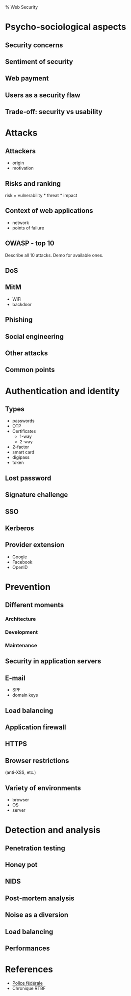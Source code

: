 % Web Security

Psycho-sociological aspects
===========================

## Security concerns

## Sentiment of security

## Web payment

## Users as a security flaw

## Trade-off: security vs usability

Attacks
=======

## Attackers

- origin
- motivation

## Risks and ranking

risk = vulnerability * threat * impact

## Context of web applications

- network
- points of failure

## OWASP - top 10

Describe all 10 attacks.
Demo for available ones.

## DoS

## MitM

- WiFi
- backdoor

## Phishing

## Social engineering

## Other attacks

## Common points

Authentication and identity
===========================

## Types

- passwords
- OTP
- Certificates
  - 1-way
  - 2-way
- 2-factor
- smart card
- digipass
- token

## Lost password

## Signature challenge

## SSO

## Kerberos

## Provider extension

- Google
- Facebook
- OpenID

Prevention
==========

## Different moments

### Architecture

### Development

### Maintenance

## Security in application servers

## E-mail

- SPF
- domain keys

## Load balancing

## Application firewall

## HTTPS

## Browser restrictions

(anti-XSS, etc.)

## Variety of environments

- browser
- OS
- server

Detection and analysis
======================

## Penetration testing

## Honey pot

## NIDS

## Post-mortem analysis

## Noise as a diversion

## Load balancing

## Performances

References
==========

- [Police fédérale](http://www.polfed-fedpol.be/)
- Chronique RTBF

